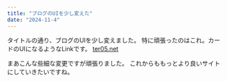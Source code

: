 ```yaml
---
title: "ブログのUIを少し変えた"
date: "2024-11-4"
---
```


タイトルの通り、ブログのUIを少し変えました。
特に頑張ったのはこれ。カードのUIになるようなLinkです。
[ter05.net](https://ter05.net)

まあこんな些細な変更ですが頑張りました。
これからももっとより良いサイトにしていきたいですね。